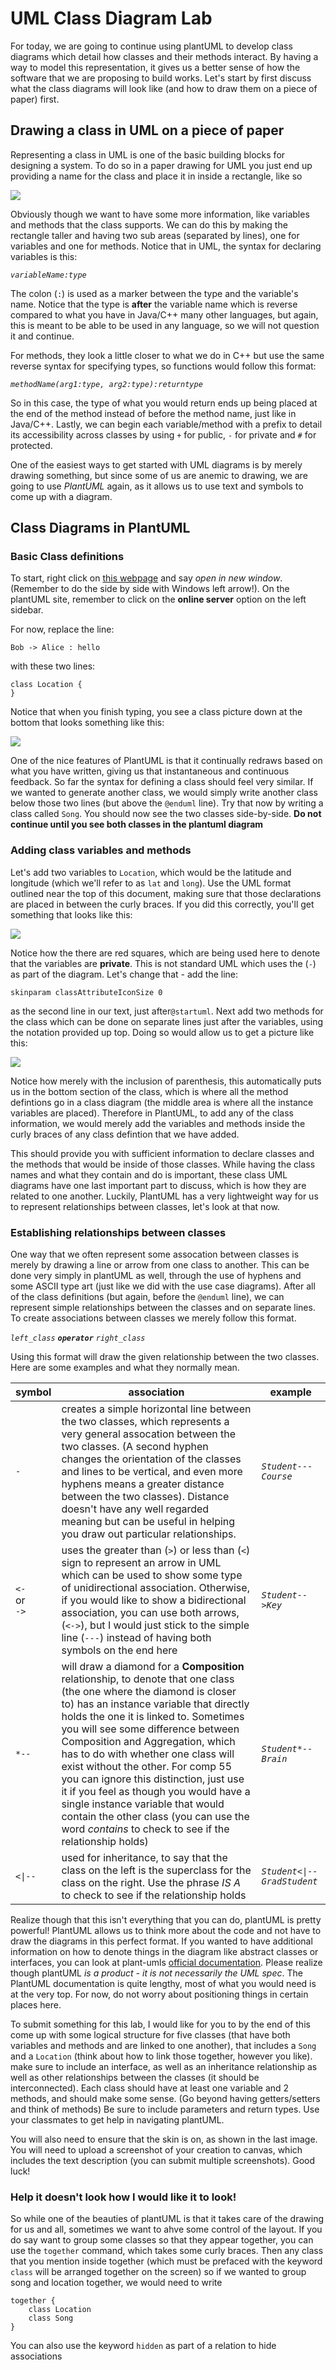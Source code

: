 # UML Class Diagram Lab

For today, we are going to continue using plantUML to develop class diagrams which detail how classes and their methods interact.  By having a way to model this representation, it gives us a better sense of how the software that we are proposing to build works.  Let's start by first discuss what the class diagrams will look like (and how to draw them on a piece of paper) first. 

## Drawing a class in UML on a piece of paper

Representing a class in UML is one of the basic building blocks for designing a system.  To do so in a paper drawing for  UML you just end up providing a name for the class and place it in inside a rectangle, like so

![](lab65media/rectangle.png)

Obviously though we want to have some more information, like variables and methods that the class supports.  We can do this by making the rectangle taller and having two sub areas (separated by lines), one for variables and one for methods.  Notice that in UML, the syntax for declaring variables is this:

*```variableName:type```*

The colon (```:```) is used as a marker between the type and the variable's name.  Notice that the type is **after** the variable name which is reverse compared to what you have in Java/C++ many other languages, but again, this is meant to be able to be used in any language, so we will not question it and continue.

For methods, they look a little closer to what we do in C++ but use the same reverse syntax for specifying types, so functions would follow this format:

*```methodName(arg1:type, arg2:type):returntype```*

So in this case, the type of what you would return ends up being placed at the end of the method instead of before the method name, just like in Java/C++.  Lastly, we can begin each variable/method with a prefix to detail its accessibility across classes by using ```+``` for public, ````-```` for private and ```#``` for protected. 

One of the easiest ways to get started with UML diagrams is by merely drawing something, but since some of us are anemic to drawing, we are going to use *PlantUML* again, as it allows us to use text and symbols to come up with a diagram.

## Class Diagrams in PlantUML

### Basic Class definitions

To start, right click on [this webpage](http://plantuml.com) and say *open in new window*. (Remember to do the side by side with Windows left arrow!). On the plantUML site, remember to click on the **online server** option on the left sidebar.   

For now, replace the line:
```
Bob -> Alice : hello
```

with these two lines:
```
class Location {
}
```

Notice that when you finish typing, you see a class picture down at the bottom that looks something like this:

![](lab65media/oneclass.png)

One of the nice features of PlantUML is that it continually redraws based on what you have written, giving us that instantaneous and continuous feedback.  So far the syntax for defining a class should feel very similar.  If we wanted to generate another class, we would simply write another class below those two lines (but above the ```@enduml``` line).  Try that now by writing a class called ```Song```.  You should now see the two classes side-by-side.  **Do not continue until you see both classes in the plantuml diagram**

### Adding class variables and methods
Let's add two variables to ```Location```, which would be the latitude and longitude (which we'll refer to as ```lat``` and ```long```).  Use the UML format outlined near the top of this document, making sure that those declarations are placed in between the curly braces.  If you did this correctly, you'll get something that looks like this:

![](lab65media/latlong.png)

Notice how the there are red squares, which are being used here to denote that the variables are **private**.  This is not standard UML which uses the (```-```) as part of the diagram.  Let's change that - add the line:

```
skinparam classAttributeIconSize 0
``` 

as the second line in our text, just after```@startuml```.  Next add two methods for the class which can be done on separate lines just after the variables, using the notation provided up top.  Doing so would allow us to get a picture like this:

![](lab65media/locationclass.png)

Notice how merely with the inclusion of parenthesis, this automatically puts us in the bottom section of the class, which is where all the method defintions go in a class diagram (the middle area is where all the instance variables are placed).  Therefore in PlantUML, to add any of the class information, we would merely add the variables and methods inside the curly braces of any class defintion that we have added.

This should provide you with sufficient information to declare classes and the methods that would be inside of those classes.  While having the class names and what they contain and do is important, these class UML diagrams have one last important part to discuss, which is how they are related to one another.  Luckily, PlantUML has a very lightweight way for us to represent relationships between classes, let's look at that now.

### Establishing relationships between classes

One way that we often represent some assocation between classes is merely by drawing a line or arrow from one class to another.  This can be done very simply in plantUML as well, through the use of hyphens and some ASCII type art (just like we did with the use case diagrams).  After all of the class definitions (but again, before the ```@enduml``` line), we can represent simple relationships between the classes and on separate lines.  To create associations between classes we merely follow this format.  

*```left_class```* ***```operator```*** *```right_class```*

Using this format will draw the given relationship between the two classes.  Here are some examples and what they normally mean.

|symbol|association|example|
|---|---|---|
| ```-```| creates a simple horizontal line between the two classes, which represents a very general assocation between the two classes.  (A second hyphen changes the orientation of the classes and lines to be vertical, and even more hyphens means a greater distance between the two classes).  Distance doesn't have any well regarded meaning but can be useful in helping you draw out particular relationships. | *```Student---Course```* |
| ```<-``` <br> or <br>```->```| uses the greater than (```>```) or less than (```<```) sign to represent an arrow in UML which can be used to show some type of unidirectional association.  Otherwise, if you would like to show a bidirectional association, you can use both arrows, (*```<->```*), but I would just stick to the simple line (*```---```*) instead of having both symbols on the end here | *```Student-->Key```* |
| ```*--```| will draw a diamond for a **Composition** relationship, to denote that one class (the one where the diamond is closer to) has an instance variable that directly holds the one it is linked to. Sometimes you will see some difference between Composition and Aggregation, which has to do with whether one class will exist without the other. For comp 55 you can ignore this distinction, just use it if you feel as though you would have a single instance variable that would contain the other class (you can use the word *contains* to check to see if the relationship holds) | *```Student*--Brain```* |
| ```<\|--```| used for inheritance, to say that the class on the left is the superclass for the class on the right.  Use the phrase *IS A* to check to see if the relationship holds | *```Student<\|--GradStudent```* |

Realize though that this isn't everything that you can do, plantUML is pretty powerful!  PlantUML allows us to think more about the code and not have to draw the diagrams in this perfect format.  If you wanted to have additional information on how to denote things in the diagram like abstract classes or interfaces, you can look at plant-umls [official documentation](http://plantuml.com/class-diagram).  Please realize though plantUML *is a product - it is not necessarily the UML spec*.  The PlantUML documentation is quite lengthy, most of what you would need is at the very top.  For now, do not worry about positioning things in certain places here.

To submit something for this lab, I would like for you to by the end of this come up with some logical structure for five classes (that have both variables and methods and are linked to one another), that includes a ```Song``` and a ```Location``` (think about how to link those together, however you like).  make sure to include an interface, as well as an inheritance relationship as well as other relationships between the classes (it should be interconnected).  Each class should have at least one variable and 2 methods, and should make some sense. (Go beyond having getters/setters and think of methods) Be sure to include parameters and return types.  Use your classmates to get help in navigating plantUML.

You will also need to ensure that the skin is on, as shown in the last image.  You will need to upload a screenshot of your creation to canvas, which includes the text description (you can submit multiple screenshots).  Good luck!

### Help it doesn't look how I would like it to look!

So while one of the beauties of plantUML is that it takes care of the drawing for us and all, sometimes we want to ahve some control of the layout.  If you do say want to group some classes so that they appear together, you can use the ```together``` command, which takes some curly braces.  Then any class that you mention inside together (which must be prefaced with the keyword ```class``` will be arranged together on the screen) so if we wanted to group song and location together, we would need to write

```
together {
    class Location
    class Song
}
```

You can also use the keyword ```hidden``` as part of a relation to hide associations